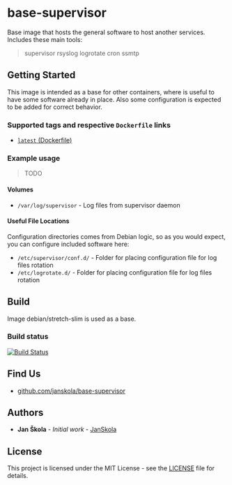 # base-supervisor

Base image that hosts the general software to host another services. Includes these main tools:

> supervisor
> rsyslog
> logrotate
> cron
> ssmtp

## Getting Started

This image is intended as a base for other containers, where is useful to have some software already in place. Also some configuration is expected to be added for correct behavior.

### Supported tags and respective  `Dockerfile`  links

- [`latest`  (Dockerfile)](https://github.com/janskola/base-supervisor/blob/master/Dockerfile)

### Example usage

> TODO

#### Volumes

- `/var/log/supervisor` - Log files from supervisor daemon

#### Useful File Locations

Configuration directories comes from Debian logic, so as you would expect, you can configure included software here:

- `/etc/supervisor/conf.d/` - Folder for placing configuration file for log files rotation
- `/etc/logrotate.d/` - Folder for placing configuration file for log files rotation

## Build

Image debian/stretch-slim is used as a base.

### Build status

[![Build Status](https://dev.azure.com/docker-jsk/public/_apis/build/status/base-supervisor)](https://dev.azure.com/docker-jsk/public/_build/latest?definitionId=1)

## Find Us

- [github.com/janskola/base-supervisor](https://github.com/janskola/base-supervisor)

## Authors

- **Jan Škola** - *Initial work* - [JanSkola](https://github.com/janskola)

## License

This project is licensed under the MIT License - see the [LICENSE](https://github.com/janskola/base-supervisor/blob/master/LICENSE) file for details.